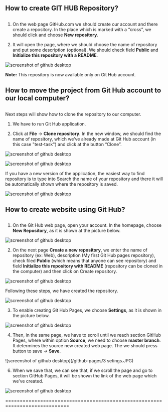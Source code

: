 ## How to create GIT HUB Repository?<h2>


1. On the web page GitHub.com we should create our account and there create a repository. In the place which is marked with a “cross”, we should click and choose **New repository**. 

2. It will open the page, where we should choose the name of repository and put some description (optional). We should check field **Public** and **Initialize this repository with a README**. 


![screenshot of github desktop](/github-slike/1.JPG)

**Note:** This repository is now available only on Git Hub account. 


## How to move the project from Git Hub account to our local computer? <h2>


Next steps will show how to clone the repository to our computer.

1. We have to run Git Hub application.

2. Click at **File** -> **Clone repository**. In the new window, we should find the name of repository, which we’ve already made at Git Hub account (in this case "test-task") and click at the button “Clone”.


![screenshot of github desktop](/github-slike/2.JPG)


![screenshot of github desktop](/github-slike/3.JPG)


If you have a new version of the application, the easiest way to find repository is to type into Search the name of your repository and there it will be automatically shown where the repository is saved.


![screenshot of github desktop](/github-slike/4.JPG)


## How to create website using Git Hub? <h2>

1. On the Git Hub web page, open your account. In the homepage, choose **New Repository**, as it is shown at the picture below.


![screenshot of github desktop](/github-pages/1.JPG)


2. On the next page **Create a new repository**, we enter the name of repository (ex: Web), description (My first Git Hub pages repository), check filed **Public** (which means that anyone can see repository) and field **Initialize this repository with README** (repository can be cloned in the computer) and then click on Create repository. 


![screenshot of github desktop](/github-pages/2.JPG)


Following these steps, we have created the repository. 



![screenshot of github desktop](/github-pages/6.JPG)



3. To enable creating Git Hub Pages, we choose **Settings**, as it is shown in the picture below.



![screenshot of github desktop](/github-pages/5.JPG)



4. Then, in the same page, we have to scroll until we reach section GitHub Pages, where within option **Source**, we need to choose **master branch**.  It determines the source new created web page. The we should press button to save -> **Save**.


![screenshot of github desktop](/github-pages/3 setings.JPG)


6. When we save that, we can see that, if we scroll the page and go to section GitHub Pages, it will be shown the link of the web page which we’ve created.



![screenshot of github desktop](/github-pages/4.JPG)

============================================================================
